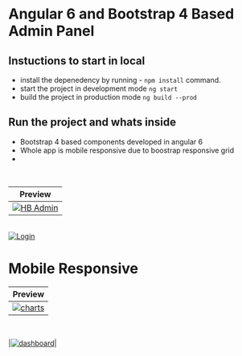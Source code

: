 # Angular 6 and Bootstrap 4 Based Admin Panel

## Instuctions to start in local
 * install the depenedency by running - ``` npm install ``` command.
 * start the project in development mode ``` ng start ```
 * build the project in production mode ``` ng build --prod ```
 
## Run the project and whats inside
 * Bootstrap 4 based components developed in angular 6
 * Whole app is mobile responsive due to boostrap responsive grid
 * 
<br>

| Preview |
|:---------------:|
|<a href="https://ibb.co/dA37yK"><img src="https://preview.ibb.co/fiefJK/HB_Admin.png" alt="HB Admin" border="0" /></a>|
<br>
<a href="https://ibb.co/kmeGQz"><img src="https://preview.ibb.co/cAPSXe/Login.png" alt="Login" border="0"></a>

# Mobile Responsive

| Preview |
|:---------------:|
|<a href="https://ibb.co/mj7BQz"><img src="https://preview.ibb.co/msq9Ce/charts.png" alt="charts" border="0"></a>|
<br>

|<a href="https://ibb.co/m16hXe"><img src="https://preview.ibb.co/jMnBQz/dashboard.png" alt="dashboard" border="0"></a>|
